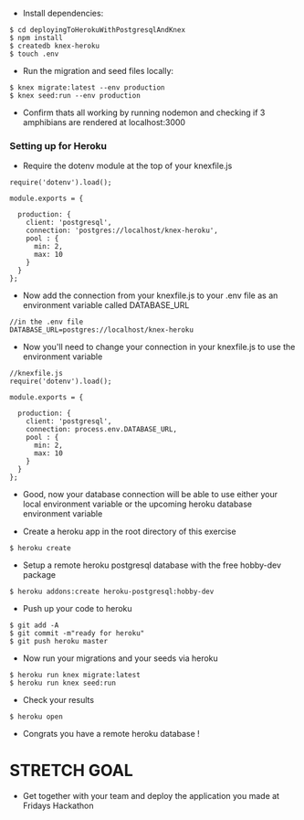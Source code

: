 
* Install dependencies:

```
$ cd deployingToHerokuWithPostgresqlAndKnex
$ npm install
$ createdb knex-heroku
$ touch .env
```

* Run the migration and seed files locally:

```
$ knex migrate:latest --env production
$ knex seed:run --env production

```
* Confirm thats all working by running nodemon and checking if 3 amphibians are rendered at localhost:3000

### Setting up for Heroku

* Require the dotenv module at the top of your knexfile.js

```
require('dotenv').load();

module.exports = {

  production: {
    client: 'postgresql',
    connection: 'postgres://localhost/knex-heroku',
    pool : {
      min: 2,
      max: 10
    }
  }
};
```

* Now add the connection from your knexfile.js to your .env file as an environment variable called DATABASE_URL

```
//in the .env file
DATABASE_URL=postgres://localhost/knex-heroku
```

* Now you'll need to change your connection in your knexfile.js to use the environment variable

```
//knexfile.js
require('dotenv').load();

module.exports = {

  production: {
    client: 'postgresql',
    connection: process.env.DATABASE_URL,
    pool : {
      min: 2,
      max: 10
    }
  }
};

```

* Good, now your database connection will be able to use either your local environment variable or the upcoming heroku database environment variable

* Create a heroku app in the root directory of this exercise

```
$ heroku create
```

* Setup a remote heroku postgresql database with the free hobby-dev package

```
$ heroku addons:create heroku-postgresql:hobby-dev
```

* Push up your code to heroku

```
$ git add -A
$ git commit -m"ready for heroku"
$ git push heroku master
```

* Now run your migrations and your seeds via heroku

```
$ heroku run knex migrate:latest
$ heroku run knex seed:run
```

* Check your results

```
$ heroku open
```

* Congrats you have a remote heroku database !

# STRETCH GOAL

* Get together with your team and deploy the application you made at Fridays Hackathon
